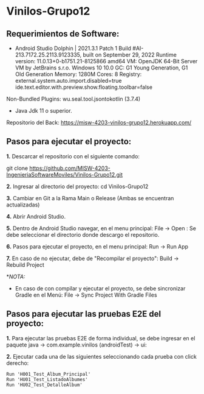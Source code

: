 # Vinilos-Grupo12


## Requerimientos de Software:

- Android Studio Dolphin | 2021.3.1 Patch 1
Build #AI-213.7172.25.2113.9123335, built on September 29, 2022
Runtime version: 11.0.13+0-b1751.21-8125866 amd64
VM: OpenJDK 64-Bit Server VM by JetBrains s.r.o.
Windows 10 10.0
GC: G1 Young Generation, G1 Old Generation
Memory: 1280M
Cores: 8
Registry:
    external.system.auto.import.disabled=true
    ide.text.editor.with.preview.show.floating.toolbar=false

Non-Bundled Plugins:
    wu.seal.tool.jsontokotlin (3.7.4)

- Java Jdk 11 o superior.

Repositorio del Back:
https://misw-4203-vinilos-grupo12.herokuapp.com/

## Pasos para ejecutar el proyecto:


**1.** Descarcar el repositorio con el siguiente comando:


git clone https://github.com/MISW-4203-IngenieriaSoftwareMoviles/Vinilos-Grupo12.git

**2.** Ingresar al directorio del proyecto:
cd Vinilos-Grupo12

**3.** Cambiar en Git a la Rama Main o Release (Ambas se encuentran actualizadas)

**4.** Abrir Android Studio.

**5.** Dentro de Android Studio  navegar, en el menu principal: File -> Open : Se debe seleccionar el directorio donde descargo el repositorio.

**6.** Pasos para ejecutar el proyecto, en el menu principal: Run ->  Run App

**7.** En caso de no ejecutar, debe de "Recompilar el proyecto": Build -> Rebuild Project

**NOTA:*
- En caso de con compilar y ejecutar el proyecto, se debe sincronizar Gradle en el Menú: File -> Sync Project With Gradle Files

## Pasos para ejecutar las pruebas E2E del proyecto:

**1.** Para ejecutar las pruebas E2E de forma individual, se debe ingresar en el paquete java -> com.example.vinilos (androidTest) -> ui: 

**2.** Ejecutar cada una de las siguientes seleccionando cada prueba con click derecho:

    Run 'H001_Test_Album_Principal'
    Run 'HU01_Test_ListadoAlbumes'
    Run 'HU02_Test_DetalleAlbum'
